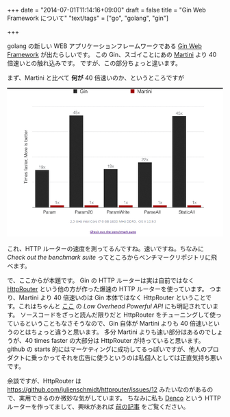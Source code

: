 +++
date = "2014-07-01T11:14:16+09:00"
draft = false
title = "Gin Web Framework について"
"text/tags" = ["go", "golang", "gin"]

+++

golang の新しい WEB アプリケーションフレームワークである [Gin Web Framework](http://gin-gonic.github.io/gin/) が出たらしいです。
この Gin、スゴイことにあの [Martini](https://github.com/go-martini/martini) より 40 倍速いとの触れ込みです。
ですが、この部分ちょっと違います。

まず、Martini と比べて **何が** 40 倍速いのか、というところですが

![20140701105236.png](/image/dd59ea0d-11d3-5dca-915f-ddb148cb4abc.png)

これ、HTTP ルーターの速度を測ってるんですね。速いですね。ちなみに *Check out the benchmark suite* ってところからベンチマークリポジトリに飛べます。

で、ここからが本題です。
Gin の HTTP ルーターは実は自前ではなく [HttpRouter](https://github.com/julienschmidt/httprouter) という他の方が作った爆速の HTTP ルーターを使っています。
つまり、Martini より 40 倍速いのは Gin 本体ではなく HttpRouter ということです。これはちゃんと [ここ](http://gin-gonic.github.io/gin/#features) の *Low Overhead Powerful API* にも明記されています。
ソースコードをざっと読んだ限りだと HttpRouter をチューニングして使っているということもなさそうなので、Gin 自体が Martini よりも 40 倍速いというのとはちょっと違うと思います。
多分 Martini よりも速い部分はあるのでしょうが、40 times faster の大部分は HttpRouter が持っていると思います。
github の starts 的にはマーケティングに成功してるっぽいですが、他人のプロダクトに乗っかってそれを広告に使うというのは私個人としては正直気持ち悪いです。

余談ですが、HttpRouter は https://github.com/julienschmidt/httprouter/issues/12 みたいなのがあるので、実用できるのか微妙な気がしています。
ちなみに私も [Denco](https://github.com/naoina/denco) という HTTP ルーターを作ってまして、興味があれば [前の記事](http://naoina.plog.la/2014/06/12/183508686252) をご覧ください。 
